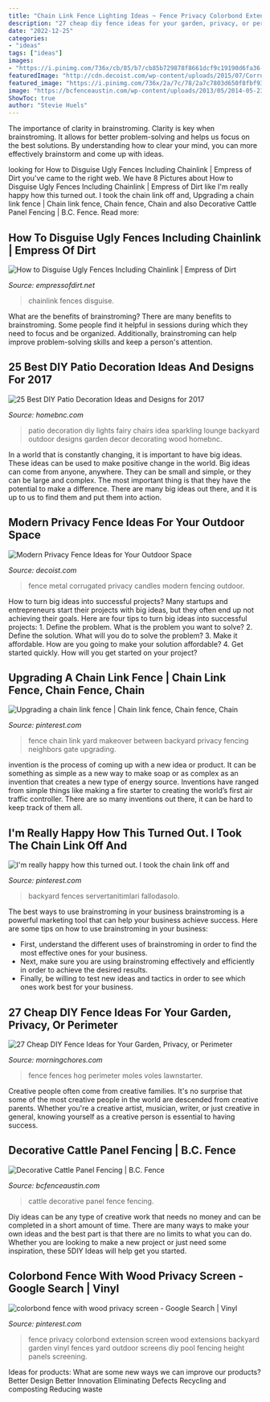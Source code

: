 ```yaml
---
title: "Chain Link Fence Lighting Ideas ~ Fence Privacy Colorbond Extension Screen Wood Extensions Backyard Garden Vinyl Fences Yard Outdoor Screens Diy Pool Fencing Height Panels Screening"
description: "27 cheap diy fence ideas for your garden, privacy, or perimeter"
date: "2022-12-25"
categories:
- "ideas"
tags: ["ideas"]
images:
- "https://i.pinimg.com/736x/cb/85/b7/cb85b729878f8661dcf9c19190d6fa36--fence-ideas-yard-ideas.jpg"
featuredImage: "http://cdn.decoist.com/wp-content/uploads/2015/07/Corrugated-metal-fence-with-candles.jpg"
featured_image: "https://i.pinimg.com/736x/2a/7c/78/2a7c7803d650f8fbf93d24a98fdeb175.jpg"
image: "https://bcfenceaustin.com/wp-content/uploads/2013/05/2014-05-23-11.44.39.jpg"
ShowToc: true
author: "Stevie Huels"
---
```



The importance of clarity in brainstroming.
Clarity is key when brainstroming. It allows for better problem-solving and helps us focus on the best solutions. By understanding how to clear your mind, you can more effectively brainstorm and come up with ideas.

	

		
looking for How to Disguise Ugly Fences Including Chainlink | Empress of Dirt you've came to the right web. We have 8 Pictures about How to Disguise Ugly Fences Including Chainlink | Empress of Dirt like I&#039;m really happy how this turned out. I took the chain link off and, Upgrading a chain link fence | Chain link fence, Chain fence, Chain and also Decorative Cattle Panel Fencing | B.C. Fence. Read more:
		
    
## How To Disguise Ugly Fences Including Chainlink | Empress Of Dirt

<img loading=lazy src="https://empressofdirt.net/wp-content/uploads/FB-Hide-Chainlink-Fence-v1.jpg" onerror="this.onerror=null;this.src='https://tse4.mm.bing.net/th?id=OIP.ty3RRhlFfqpvkPdFMyNl3QHaD4&amp;pid=15.1';" alt="How to Disguise Ugly Fences Including Chainlink | Empress of Dirt">

_Source: empressofdirt.net_

>chainlink fences disguise. 

	

What are the benefits of brainstroming?
There are many benefits to brainstroming. Some people find it helpful in sessions during which they need to focus and be organized. Additionally, brainstroming can help improve problem-solving skills and keep a person's attention.

    
## 25 Best DIY Patio Decoration Ideas And Designs For 2017

<img loading=lazy src="https://cdn.homebnc.com/homeimg/2016/07/15-diy-patio-decoration-ideas-homebnc.jpg" onerror="this.onerror=null;this.src='https://tse1.mm.bing.net/th?id=OIP.QHZUkorrkYXEbFuP3SjA_gHaJ4&amp;pid=15.1';" alt="25 Best DIY Patio Decoration Ideas and Designs for 2017">

_Source: homebnc.com_

>patio decoration diy lights fairy chairs idea sparkling lounge backyard outdoor designs garden decor decorating wood homebnc. 

	

In a world that is constantly changing, it is important to have big ideas. These ideas can be used to make positive change in the world. Big ideas can come from anyone, anywhere. They can be small and simple, or they can be large and complex. The most important thing is that they have the potential to make a difference. There are many big ideas out there, and it is up to us to find them and put them into action.

    
## Modern Privacy Fence Ideas For Your Outdoor Space

<img loading=lazy src="http://cdn.decoist.com/wp-content/uploads/2015/07/Corrugated-metal-fence-with-candles.jpg" onerror="this.onerror=null;this.src='https://tse1.mm.bing.net/th?id=OIP.4Sk8rjAh8cjQqRu13c1B1gHaJ4&amp;pid=15.1';" alt="Modern Privacy Fence Ideas for Your Outdoor Space">

_Source: decoist.com_

>fence metal corrugated privacy candles modern fencing outdoor. 

	

How to turn big ideas into successful projects?
Many startups and entrepreneurs start their projects with big ideas, but they often end up not achieving their goals. Here are four tips to turn big ideas into successful projects: 1. Define the problem. What is the problem you want to solve? 2. Define the solution. What will you do to solve the problem? 3. Make it affordable. How are you going to make your solution affordable? 4. Get started quickly. How will you get started on your project?

    
## Upgrading A Chain Link Fence | Chain Link Fence, Chain Fence, Chain

<img loading=lazy src="https://i.pinimg.com/736x/2a/7c/78/2a7c7803d650f8fbf93d24a98fdeb175.jpg" onerror="this.onerror=null;this.src='https://tse4.mm.bing.net/th?id=OIP.U44Xg7LeV_tVunmqY0BzogHaJ3&amp;pid=15.1';" alt="Upgrading a chain link fence | Chain link fence, Chain fence, Chain">

_Source: pinterest.com_

>fence chain link yard makeover between backyard privacy fencing neighbors gate upgrading. 

	

invention is the process of coming up with a new idea or product. It can be something as simple as a new way to make soap or as complex as an invention that creates a new type of energy source. Inventions have ranged from simple things like making a fire starter to creating the world’s first air traffic controller. There are so many inventions out there, it can be hard to keep track of them all.

    
## I&#039;m Really Happy How This Turned Out. I Took The Chain Link Off And

<img loading=lazy src="https://i.pinimg.com/736x/cb/85/b7/cb85b729878f8661dcf9c19190d6fa36--fence-ideas-yard-ideas.jpg" onerror="this.onerror=null;this.src='https://tse2.mm.bing.net/th?id=OIP.s3mBI-GrCZI49gaiftgFMAHaNK&amp;pid=15.1';" alt="I&#039;m really happy how this turned out. I took the chain link off and">

_Source: pinterest.com_

>backyard fences servertanitimlari fallodasolo. 

	

The best ways to use brainstroming in your business
brainstroming is a powerful marketing tool that can help your business achieve success. Here are some tips on how to use brainstroming in your business: 
- First, understand the different uses of brainstroming in order to find the most effective ones for your business. 
- Next, make sure you are using brainstroming effectively and efficiently in order to achieve the desired results. 
- Finally, be willing to test new ideas and tactics in order to see which ones work best for your business.

    
## 27 Cheap DIY Fence Ideas For Your Garden, Privacy, Or Perimeter

<img loading=lazy src="https://i1.wp.com/morningchores.com/wp-content/uploads/2016/12/SuburbanUS_splitrail_2006.jpg?resize=800%2C429&amp;ssl=1" onerror="this.onerror=null;this.src='https://tse2.mm.bing.net/th?id=OIP.SjcA5Bdw_HeeAnNuT0Xw9gHaD-&amp;pid=15.1';" alt="27 Cheap DIY Fence Ideas for Your Garden, Privacy, or Perimeter">

_Source: morningchores.com_

>fence fences hog perimeter moles voles lawnstarter. 

	

Creative people often come from creative families. It's no surprise that some of the most creative people in the world are descended from creative parents. Whether you're a creative artist, musician, writer, or just creative in general, knowing yourself as a creative person is essential to having success.

    
## Decorative Cattle Panel Fencing | B.C. Fence

<img loading=lazy src="https://bcfenceaustin.com/wp-content/uploads/2013/05/2014-05-23-11.44.39.jpg" onerror="this.onerror=null;this.src='https://tse4.mm.bing.net/th?id=OIP.V19_wdxQf_qtm4Lw7JEaKgHaJ4&amp;pid=15.1';" alt="Decorative Cattle Panel Fencing | B.C. Fence">

_Source: bcfenceaustin.com_

>cattle decorative panel fence fencing. 

	

Diy ideas can be any type of creative work that needs no money and can be completed in a short amount of time. There are many ways to make your own ideas and the best part is that there are no limits to what you can do. Whether you are looking to make a new project or just need some inspiration, these 5DIY Ideas will help get you started.

    
## Colorbond Fence With Wood Privacy Screen - Google Search | Vinyl

<img loading=lazy src="https://i.pinimg.com/736x/c5/2d/dc/c52ddc245d560cc13d065667dbf96678--garden-privacy-backyard-privacy.jpg" onerror="this.onerror=null;this.src='https://tse3.mm.bing.net/th?id=OIP.Z7fyPntHG4xGT8-bwdnWxwHaFh&amp;pid=15.1';" alt="colorbond fence with wood privacy screen - Google Search | Vinyl">

_Source: pinterest.com_

>fence privacy colorbond extension screen wood extensions backyard garden vinyl fences yard outdoor screens diy pool fencing height panels screening. 

	

Ideas for products: What are some new ways we can improve our products?
Better Design
Better Innovation
Eliminating Defects
Recycling and composting
Reducing waste

